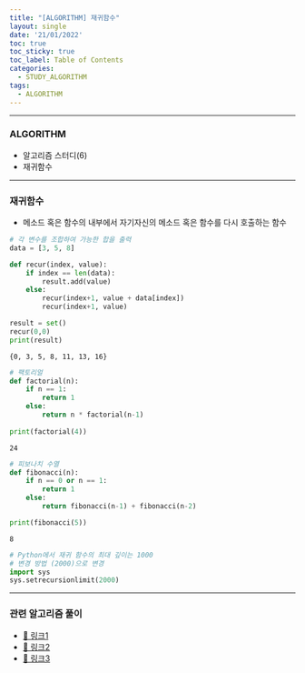 ```yaml
---
title: "[ALGORITHM] 재귀함수"
layout: single
date: '21/01/2022'
toc: true
toc_sticky: true
toc_label: Table of Contents
categories:
  - STUDY_ALGORITHM
tags:
  - ALGORITHM
---
```

---
### ALGORITHM
* 알고리즘 스터디(6)
* 재귀함수
    
---

### 재귀함수
* 메소드 혹은 함수의 내부에서 자기자신의 메소드 혹은 함수를 다시 호출하는 함수


```python
# 각 변수를 조합하여 가능한 합을 출력
data = [3, 5, 8]

def recur(index, value):
    if index == len(data):
        result.add(value)
    else:
        recur(index+1, value + data[index])
        recur(index+1, value)

result = set()
recur(0,0)
print(result)
```

    {0, 3, 5, 8, 11, 13, 16}



```python
# 팩토리얼
def factorial(n):
    if n == 1:
        return 1
    else:
        return n * factorial(n-1)
    
print(factorial(4))
```

    24



```python
# 피보나치 수열
def fibonacci(n):
    if n == 0 or n == 1:
        return 1
    else:
        return fibonacci(n-1) + fibonacci(n-2)

print(fibonacci(5))
```

    8



```python
# Python에서 재귀 함수의 최대 깊이는 1000
# 변경 방법 (2000)으로 변경
import sys
sys.setrecursionlimit(2000)
```
---

### 관련 알고리즘 풀이
* [🔗 링크1](https://carl020958.github.io/boj/boj(7)/)
* [🔗 링크2](https://carl020958.github.io/boj/boj(8)/)
* [🔗 링크3](https://carl020958.github.io/programmers/programmers_coding_test(8)/#괄호-변환)
